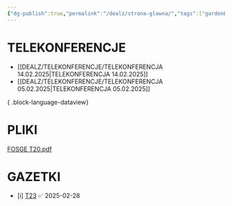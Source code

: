 ```yaml
---
{"dg-publish":true,"permalink":"/dealz/strona-glowna/","tags":["gardenEntry"],"noteIcon":"","created":"2025-02-27T14:48:06.152+01:00","updated":"2025-03-01T21:16:40.770+01:00"}
---
```



# TELEKONFERENCJE
- [[DEALZ/TELEKONFERENCJE/TELEKONFERENCJA 14.02.2025\|TELEKONFERENCJA 14.02.2025]]
- [[DEALZ/TELEKONFERENCJE/TELEKONFERENCJA 05.02.2025\|TELEKONFERENCJA 05.02.2025]]

{ .block-language-dataview}

# PLIKI
[FOSGE T20.pdf](https://isenet-my.sharepoint.com/:b:/g/personal/marcin_bzdziula_pl_dealz_eu/EZoyMsj4NMBIqmHGVjv0dIgBP4apOsjJ5_C-YZ42qO0ofw?e=9Q46xS)

# GAZETKI
- [i] [T23](https://publuu.com/flip-book/464970/1772026/page/1) ✅ 2025-02-28